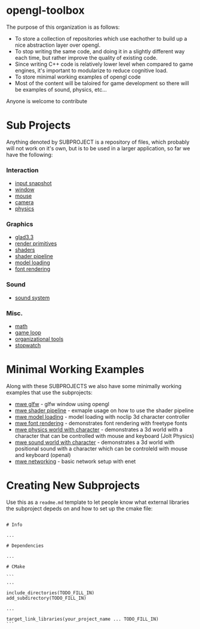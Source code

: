 # opengl-toolbox

The purpose of this organization is as follows:

* To store a collection of repositories which use eachother to build up a nice abstraction layer over opengl.
* To stop writing the same code, and doing it in a slightly different way each time, but rather improve the quality of existing code.
* Since writing C++ code is relatively lower level when compared to game engines, it's important to modularize to reduce cognitive load.
* To store minimal working examples of opengl code
* Most of the content will be taloired for game development so there will be examples of sound, physics, etc...

Anyone is welcome to contribute

# Sub Projects
Anything denoted by SUBPROJECT is a repository of files, which probably will not work on it's own, but is to be used in a larger application, so far we have the following:

### Interaction
* [input snapshot](https://github.com/opengl-toolbox/input_snapshot)
* [window](https://github.com/opengl-toolbox/window)
* [mouse](https://github.com/opengl-toolbox/mouse)
* [camera](https://github.com/opengl-toolbox/camera)
* [physics](https://github.com/opengl-toolbox/physics)

### Graphics
* [glad3.3](https://github.com/opengl-toolbox/glad_opengl_3.3_core)
* [render primitives](https://github.com/opengl-toolbox/render_primitives)
* [shaders](https://github.com/opengl-toolbox/shaders)
* [shader pipeline](https://github.com/opengl-toolbox/shader_pipeline)
* [model loading](https://github.com/opengl-toolbox/model_loading)
* [font rendering](https://github.com/opengl-toolbox/font_rendering)

### Sound
* [sound system](https://github.com/opengl-toolbox/sound_system)


### Misc.
* [math](https://github.com/opengl-toolbox/math)
* [game loop](https://github.com/opengl-toolbox/game_loop)
* [organizational tools](https://github.com/opengl-toolbox/organizational_tools)
* [stopwatch](https://github.com/opengl-toolbox/stopwatch)

# Minimal Working Examples
Along with these SUBPROJECTS we also have some minimally working examples that use the subprojects:
* [mwe glfw](https://github.com/opengl-toolbox/mwe_glfw) - glfw window using opengl
* [mwe shader pipeline](https://github.com/opengl-toolbox/mwe_shader_pipeline) - exmaple usage on how to use the shader pipeline
* [mwe model loading](https://github.com/opengl-toolbox/mwe_model_loading) - model loading with noclip 3d character controller
* [mwe font rendering](https://github.com/opengl-toolbox/mwe_font_rendering) - demonstrates font rendering with freetype fonts
* [mwe physics world with character](https://github.com/opengl-toolbox/mwe_physics_world_with_character) - demonstrates a 3d world with a character that can be controlled with mouse and keyboard (Jolt Physics)
* [mwe sound world with character](https://github.com/opengl-toolbox/mwe_sound_world_with_character) - demonstrates a 3d world with positional sound with a character which can be controleld with mouse and keyboard (openal)
* [mwe networking](https://github.com/opengl-toolbox/mwe_networking) - basic network setup with enet


# Creating New Subprojects
Use this as a `readme.md` template to let people know what external libraries the subproject depeds on and how to set up the cmake file: 

````

# Info

...

# Dependencies

...

# CMake

```
...

include_directories(TODO_FILL_IN)
add_subdirectory(TODO_FILL_IN)

... 

target_link_libraries(your_project_name ... TODO_FILL_IN)
```
````


